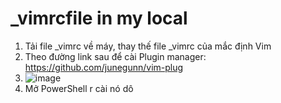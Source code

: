 # _vimrcfile in my local

1. Tải file _vimrc về máy, thay thế file _vimrc của mắc định Vim
2. Theo đường link sau để cài Plugin manager: https://github.com/junegunn/vim-plug
3. ![image](https://user-images.githubusercontent.com/63585994/129435086-bbaccada-ec83-4f8f-b3f9-78ad9e3ece3c.png)
4. Mở PowerShell r cài nó dô
